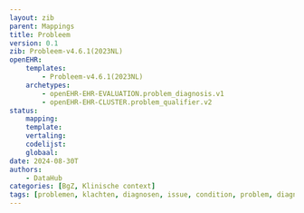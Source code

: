 ```yaml
---
layout: zib
parent: Mappings
title: Probleem
version: 0.1
zib: Probleem-v4.6.1(2023NL)
openEHR:
    templates: 
        - Probleem-v4.6.1(2023NL)
    archetypes: 
        - openEHR-EHR-EVALUATION.problem_diagnosis.v1
        - openEHR-EHR-CLUSTER.problem_qualifier.v2
status:
    mapping: 
    template: 
    vertaling: 
    codelijst: 
    globaal: 
date: 2024-08-30T
authors: 
    - DataHub
categories: [BgZ, Klinische context]
tags: [problemen, klachten, diagnosen, issue, condition, problem, diagnosis, concern, injury, clinical impression]
---
```

